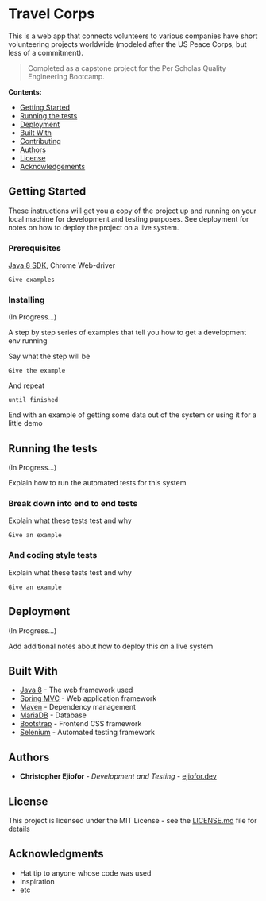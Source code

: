 # Travel Corps
This is a web app that connects volunteers to various companies have short volunteering projects worldwide (modeled after the US Peace Corps, but less of a commitment).  

> Completed as a capstone project for the Per Scholas Quality Engineering Bootcamp.

**Contents:** 

* [Getting Started](#getting-started)
* [Running the tests](#running-the-tests)
* [Deployment](#installing)
* [Built With](#built-with)
* [Contributing](#getting-started)
* [Authors](#links)
* [License](#license)
* [Acknowledgements](#acknowledgements)


## Getting Started

These instructions will get you a copy of the project up and running on your local machine for development and testing purposes. See deployment for notes on how to deploy the project on a live system.

### Prerequisites

[Java 8 SDK](http://www.oracle.com/technetwork/java/javase/downloads/jdk8-downloads-2133151.html), Chrome Web-driver

```
Give examples
```

### Installing 
(In Progress...)

A step by step series of examples that tell you how to get a development env running

Say what the step will be

```
Give the example
```

And repeat

```
until finished
```

End with an example of getting some data out of the system or using it for a little demo

## Running the tests
(In Progress...)

Explain how to run the automated tests for this system

### Break down into end to end tests

Explain what these tests test and why

```
Give an example
```

### And coding style tests

Explain what these tests test and why

```
Give an example
```

## Deployment 

(In Progress...)

Add additional notes about how to deploy this on a live system

## Built With 

* [Java 8](http://www.dropwizard.io/1.0.2/docs/) - The web framework used
* [Spring MVC](https://rometools.github.io/rome/) - Web application framework
* [Maven](https://maven.apache.org/) - Dependency management
* [MariaDB](http://www.dropwizard.io/1.0.2/docs/) - Database
* [Bootstrap](https://maven.apache.org/) - Frontend CSS framework
* [Selenium](https://rometools.github.io/rome/) - Automated testing framework 

## Authors

* **Christopher Ejiofor** - *Development and Testing* - [ejiofor.dev](https://ejiofor.dev)

## License

This project is licensed under the MIT License - see the [LICENSE.md](LICENSE.md) file for details

## Acknowledgments

* Hat tip to anyone whose code was used
* Inspiration
* etc